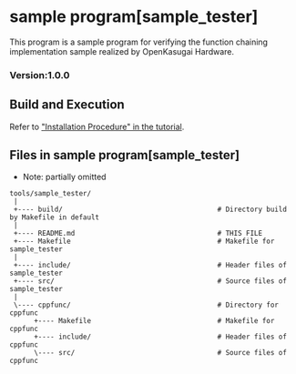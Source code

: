 # sample program[sample_tester]

This program is a sample program for verifying the function chaining implementation sample realized by OpenKasugai Hardware.

### Version:1.0.0

## Build and Execution
Refer to ["Installation Procedure" in the tutorial](https://github.com/compsysg/openkasugai-hardware-design/blob/main/TUTORIAL.md#2-installation-procedure).

## Files in sample program[sample_tester]
- Note: partially omitted

```
tools/sample_tester/
 | 
 +---- build/                                      # Directory build by Makefile in default
 |
 +---- README.md                                   # THIS FILE
 +---- Makefile                                    # Makefile for sample_tester
 |
 +---- include/                                    # Header files of sample_tester
 +---- src/                                        # Source files of sample_tester
 |
 \---- cppfunc/                                    # Directory for cppfunc
      +---- Makefile                               # Makefile for cppfunc
      +---- include/                               # Header files of cppfunc
      \---- src/                                   # Source files of cppfunc
```

